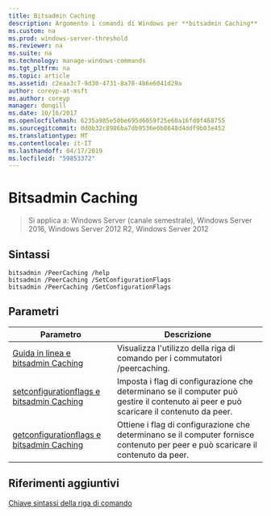 ```yaml
---
title: Bitsadmin Caching
description: Argomento i comandi di Windows per **bitsadmin Caching** - riporti le opzioni di Caching.
ms.custom: na
ms.prod: windows-server-threshold
ms.reviewer: na
ms.suite: na
ms.technology: manage-windows-commands
ms.tgt_pltfrm: na
ms.topic: article
ms.assetid: c2eaa3c7-9d30-4731-8a78-4b6e6041d29a
author: coreyp-at-msft
ms.author: coreyp
manager: dongill
ms.date: 10/16/2017
ms.openlocfilehash: 6235a985e50be695d6059f25e60a16fd0f468755
ms.sourcegitcommit: 0d0b32c8986ba7db9536e0b8648d4ddf9b03e452
ms.translationtype: MT
ms.contentlocale: it-IT
ms.lasthandoff: 04/17/2019
ms.locfileid: "59853372"
---
```

# <a name="bitsadmin-peercaching"></a>Bitsadmin Caching

>Si applica a: Windows Server (canale semestrale), Windows Server 2016, Windows Server 2012 R2, Windows Server 2012

## <a name="syntax"></a>Sintassi
```
bitsadmin /PeerCaching /help
bitsadmin /PeerCaching /SetConfigurationFlags
bitsadmin /PeerCaching /GetConfigurationFlags
```
## <a name="parameters"></a>Parametri
|Parametro|Descrizione|
|-------|--------|
|[Guida in linea e bitsadmin Caching](bitsadmin-peercaching-and-help.md)|Visualizza l'utilizzo della riga di comando per i commutatori /peercaching.|
|[setconfigurationflags e bitsadmin Caching](bitsadmin-peercaching-and-setconfigurationflags.md)|Imposta i flag di configurazione che determinano se il computer può gestire il contenuto ai peer e può scaricare il contenuto da peer.|
|[getconfigurationflags e bitsadmin Caching](bitsadmin-peercaching-and-getconfigurationflags.md)|Ottiene i flag di configurazione che determinano se il computer fornisce contenuto per peer e può scaricare il contenuto da peer.|
## <a name="additional-references"></a>Riferimenti aggiuntivi
[Chiave sintassi della riga di comando](command-line-syntax-key.md)
